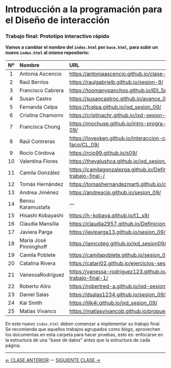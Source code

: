 # Introducción a la programación para el Diseño de interacción

### Trabajo final: Prototipo interactivo rápido

**Vamos a cambiar el nombre del `index.html` por `base.html`, para subir un nuevo `index.html` al mismo repositorio:**

| Nº  | Nombre         |   URL                                       |
|:---:|:---------------|:--------------------------------------------|
| 1 | Antonia Ascencio | https://antoniaascencio.github.io/clase-9-/ |
| 2 | Raúl Berríos |  https://raulgabrielb.github.io/sesion-9/ |
| 3 | Francisco Cabrera |  https://toomanypanchos.github.io/IDI_Sesion_09/ |
| 4 | Susan Castro | https://susancastroc.github.io/avance_01/ |
| 5 | Fernanda Celpa | https://fcelpa.github.io/ixd_sesion_09/ |
| 6 | Cristina Chamorro | https://cristinachr.github.io/ixd-sesion-09/ |
| 7 | Francisca Chong | https://mochuse.github.io/intro-progra-dis-int-09/ |
| 8 | Raúl Contreras | https://loveoken.github.io/interaccion-con-faco/CL_09/ |
| 9 | Rocío Córdova | https://rcio99.github.io/s09/ |
| 10 | Valentina Flores | https://thevalushca.github.io/ixd_sesion_9/ |
| 11 | Camila González | https://camilagonzalezga.github.io/Definicion-trabajo-final-/ |
| 12 | Tomás Hernández | https://tomashernandezmarti.github.io/clase-09/ |
| 13 | Andrea Jiménez | https://andreacjp.github.io/sesion_09/ |
| 14 | Bensu Karamustafa | — |
| 15 | Hisashi Kobayashi | https://h-kobaya.github.io/t1_s9/ |
| 16 | Claudia Mansilla | https://claudia2957.github.io/Definicion/ |
| 17 | Javiera Parga | https://javiparga13.github.io/sesion_09/ |
| 18 | María José Pinninghoff  | https://iamcoteg.github.io/ixd_sesion09/ |
| 19 | Camila Poblete | https://camilapoblete.github.io/sesion_09/ |
| 20 | Catalina Rivera | https://catari02.github.io/ejercicios-sesion-09/ |
| 21 | VanessaRodríguez |  https://vanessa-rodriguez123.github.io/Avance-trabajo-final-1/ |
| 22 | Roberto Aliro | https://robertred-a.github.io/ixd-sesion-09/ |
| 23 | Daniel Salas | https://dsalas1234.github.io/sesion_09/ |
| 24 | Kai Smith | https://lilk4i.github.io/ixd_sesion_09/ |
| 25 | Matias Vivanco | https://matiasvivancob.github.io/propuesta/ |

En este nuevo `index.html` deben comenzar a implementar su trabajo final. Se recomienda que aquellos trabajos agrupados como *blogs*, aprovechen los documentas en esta carpeta para hacer pruebas, esto es: enfocarse en la estructura de una "base de datos" antes que la estructura de cada página.

- - - - - - - 

[← CLASE ANTERIOR](https://github.com/profesorfaco/interaccion/tree/main/sesion_09) — [SIGUIENTE CLASE →](https://github.com/profesorfaco/interaccion/tree/main/sesion_11)
